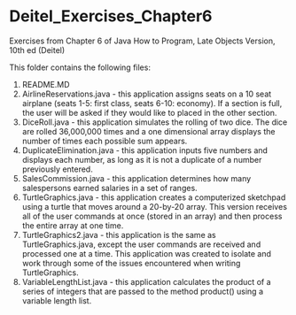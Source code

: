 # Deitel_Exercises_Chapter6
Exercises from Chapter 6 of Java How to Program, Late Objects Version, 10th ed (Deitel)

This folder contains the following files:

1. README.MD
2. AirlineReservations.java - this application assigns seats on a 10 seat airplane (seats 1-5: first class, seats 6-10: economy). If a section is full, the user will be asked if they would like to placed in the other section.
3. DiceRoll.java - this application simulates the rolling of two dice. The dice are rolled 36,000,000 times and a one dimensional array displays the number of times each possible sum appears.
4. DuplicateElimination.java - this application inputs five numbers and displays each number, as long as it is not a duplicate of a number previously entered.
5. SalesCommission.java - this application determines how many salespersons earned salaries in a set of ranges.
6. TurtleGraphics.java - this application creates a computerized sketchpad using a turtle that moves around a 20-by-20 array. This version receives all of the user commands at once (stored in an array) and then process the entire array at one time.
7. TurtleGraphics2.java - this application is the same as TurtleGraphics.java, except the user commands are received and processed one at a time. This application was created to isolate and work through some of the issues encountered when writing TurtleGraphics.
8. VariableLengthList.java - this application calculates the product of a series of integers that are passed to the method product() using a variable length list.
